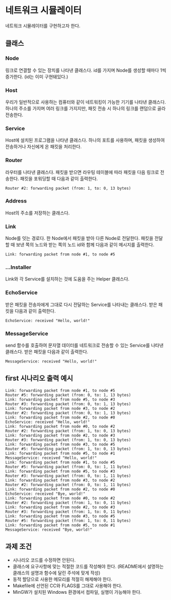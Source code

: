 # 네트워크 시뮬레이터

네트워크 시뮬레이터를 구현하고자 한다.


## 클래스

### Node
링크로 연결할 수 있는 장치를 나타낸 클래스다. id를 가지며 Node를 생성할 때마다 1씩 증가한다. (id는 이미 구현돼있다.)

### Host
우리가 일반적으로 사용하는 컴퓨터와 같이 네트워킹이 가능한 기기를 나타낸 클래스다. 하나의 주소를 가지며 여러 링크를 가지지만, 패킷 전송 시 하나의 링크를 랜덤으로 골라 전송한다.

### Service
Host에 설치된 프로그램을 나타낸 클래스다. 하나의 포트를 사용하며, 패킷을 생성하여 전송하거나 자신에게 온 패킷을 처리한다.

### Router
라우터를 나타낸 클래스다. 패킷을 받으면 라우팅 테이블에 따라 패킷을 다음 링크로 전송한다. 패킷을 포워딩할 때 다음과 같이 출력한다.

```
Router #2: forwarding packet (from: 1, to: 0, 13 bytes)
```

### Address
Host의 주소를 저장하는 클래스다.

### Link
Node를 잇는 경로다. 한 Node에서 패킷을 받아 다른 Node로 전달한다. 패킷을 전달할 때 보낸 쪽의 노드와 받는 쪽의 노드 id와 함께 다음과 같이 메시지를 출력한다.
```
Link: forwarding packet from node #1, to node #5
```

### ...Installer
Link와 각 Service를 설치하는 것에 도움을 주는 Helper 클래스다.

### EchoService
받은 패킷을 전송자에게 그대로 다시 전달하는 Service를 나타내는 클래스다. 받은 패킷을 다음과 같이 출력한다.
```
EchoService: received "Hello, world!"
```

### MessageService
send 함수를 호출하여 문자열 데이터를 네트워크로 전송할 수 있는 Service를 나타낸 클래스다. 받은 패킷을 다음과 같이 출력한다.
```
MessageService: received "Hello, world!"
```

## first 시나리오 출력 예시
```
Link: forwarding packet from node #1, to node #5
Router #5: forwarding packet (from: 0, to: 1, 13 bytes)
Link: forwarding packet from node #5, to node #3
Router #3: forwarding packet (from: 0, to: 1, 13 bytes)
Link: forwarding packet from node #3, to node #2
Router #2: forwarding packet (from: 0, to: 1, 13 bytes)
Link: forwarding packet from node #2, to node #0
EchoService: received "Hello, world!"
Link: forwarding packet from node #0, to node #2
Router #2: forwarding packet (from: 1, to: 0, 13 bytes)
Link: forwarding packet from node #2, to node #3
Router #3: forwarding packet (from: 1, to: 0, 13 bytes)
Link: forwarding packet from node #3, to node #5
Router #5: forwarding packet (from: 1, to: 0, 13 bytes)
Link: forwarding packet from node #5, to node #1
MessageService: received "Hello, world!"
Link: forwarding packet from node #1, to node #5
Router #5: forwarding packet (from: 0, to: 1, 11 bytes)
Link: forwarding packet from node #5, to node #3
Router #3: forwarding packet (from: 0, to: 1, 11 bytes)
Link: forwarding packet from node #3, to node #2
Router #2: forwarding packet (from: 0, to: 1, 11 bytes)
Link: forwarding packet from node #2, to node #0
EchoService: received "Bye, world!"
Link: forwarding packet from node #0, to node #2
Router #2: forwarding packet (from: 1, to: 0, 11 bytes)
Link: forwarding packet from node #2, to node #3
Router #3: forwarding packet (from: 1, to: 0, 11 bytes)
Link: forwarding packet from node #3, to node #5
Router #5: forwarding packet (from: 1, to: 0, 11 bytes)
Link: forwarding packet from node #5, to node #1
MessageService: received "Bye, world!"
```

## 과제 조건
- 시나리오 코드를 수정하면 안된다.
- 클래스에 요구사항에 맞는 적절한 코드를 작성해야 한다. (README에서 설명하는 클래스의 설명과 함수에 달린 주석에 맞게 작성)
- 동적 할당으로 사용한 메모리를 적절히 해제해야 한다.
- Makefile에 선언된 CC와 FLAGS를 그대로 사용해야 한다.
- MinGW가 설치된 Windows 환경에서 컴파일, 실행이 가능해야 한다.